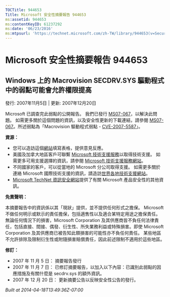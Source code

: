 ```yaml
---
TOCTitle: 944653
Title: Microsoft 安全性摘要報告 944653
ms:assetid: 944653
ms:contentKeyID: 61237292
ms:date: '06/23/2016'
ms:mtpsurl: 'https://technet.microsoft.com/zh-TW/library/944653(v=Security.10)'
---
```



Microsoft 安全性摘要報告 944653
===============================

Windows 上的 Macrovision SECDRV.SYS 驅動程式中的弱點可能會允許權限提高
----------------------------------------------------------------------

發行: 2007年11月5日 | 更新: 2007年12月20日

Microsoft 已調查完此弱點的公開報告。 我們已發行 [MS07-067](https://technet.microsoft.com/security/bulletin/ms07-067)，以解決此問題。 如需更多關於這個問題的資訊，以及安全性更新的下載連結，請參閱 [MS07-067](https://technet.microsoft.com/security/bulletin/ms07-067)。所述弱點為「Macrovision 驅動程式弱點 - [CVE-2007-5587](https://www.cve.mitre.org/cgi-bin/cvename.cgi?name=cve-2007-5587)」。

**資源：** 

-   您可以造訪這個[網站](https://support.microsoft.com/common/survey.aspx?scid=sw;en;1257&amp;showpage=1&amp;ws=technet&amp;sd=tech)填寫表格，提供意見反應。
-   美國及加拿大地區客戶可聯繫 [Microsoft 技術支援服務](https://go.microsoft.com/fwlink/?linkid=21131)以取得技術支援。 如需更多可用支援選擇的資訊，請參閱 [Microsoft 技術支援服務網站](https://support.microsoft.com/)。
-   不同國家的客戶，可以從當地的 Microsoft 分公司取得支援。 如需更多關於連絡 Microsoft 國際技術支援的資訊，請造訪[世界各地技術支援網站](https://go.microsoft.com/fwlink/?linkid=21155)。
-   [Microsoft TechNet 資訊安全網站](https://www.microsoft.com/taiwan/technet/security/default.mspx)提供了有關 Microsoft 產品安全性的其他資訊。

**免責聲明：** 

本摘要報告中的資訊係以其「現狀」提供，並不提供任何形式之擔保。 Microsoft 不做任何明示或默示的責任擔保，包括適售性以及適合某特定用途之擔保責任。 無論任何情況下的損害，Microsoft Corporation 及其供應商皆不負任何法律責任，包括直接、間接、偶發、衍生性、所失業務利益或特殊損害。即使 Microsoft Corporation 及其供應商已被告知此類損害的可能性亦不負任何責任。 某些地區不允許排除及限制衍生性或附隨損害賠償責任，因此前述限制不適用於這些地區。

**修訂：** 

-   2007 年 11 月 5 日： 摘要報告發行
-   2007 年 11 月 7 日： 已修訂摘要報告，以加入以下內容：已識別此弱點的因應措施及有關什麼是 secdrv.sys 的額外資訊。
-   2007 年 12 月 20 日： 更新摘要公告以反映安全性公告的發行。

*Built at 2014-04-18T13:49:36Z-07:00*
